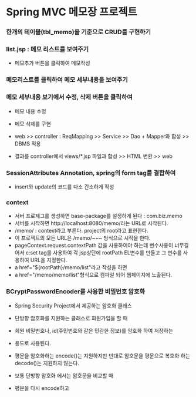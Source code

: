# Spring MVC 메모장 프로젝트

### 한개의 테이블(tbl_memo)을 기준으로 CRUD를 구현하기
### list.jsp : 메모 리스트를 보여주기
* 메모추가 버튼을 클릭하여 메모작성

### 메모리스트를 클릭하여 메모 세부내용을 보여주기
### 메모 세부내용 보기에서 수정, 삭제 버튼을 클릭하여
* 메모 내용 수정
* 메모 삭제를 구현

* web >> controller : ReqMapping >> Service >> Dao + Mapper와 합성 >>
  DBMS 적용
* 결과를 controller에서 views/*.jsp 파일과 합성 >> HTML 변환 >> web

### SessionAttributes Annotation, spring의 form tag를 결합하여
* insert와 update의 코드를 다소 간소하게 작성

### context
* 서버 프로제그를 생성하면 base-package를 설정하게 된다 : com.biz.memo
* 서버를 시작하면 http://localhost:8080/memo/라는 URL로 시작된다.
* /memo/ : context라고 부른다. project의 root라고 표현한다.
* 이 프로젝트의 모든 URL은 /memo/~~~ 방식으로 시작을 한다.
* pageContext.request.contextPath 값을 사용하여야 하는데 변수사용이 너무길어서
	c:set tag를 사용하여 각 jsp상단에 rootPath EL변수를 만들고
	그 변수를 사용하여 URL을 지정한다.
* a href="${rootPath}/memo/list"라고 작성을 하면
* a href="/memo/memo/list"형식으로 컴파일 되어 웹페이지에 노출된다.

### BCryptPasswordEncoder를 사용한 비밀번호 암호화

* Spring Security Project에서 제공하는 암호화 클래스
* 단방향 암호화를 지원하는 클래스로 회원가입을 할 때
* 회원 비밀번호나, id(주민번호와 같은 민감한 정보)를 암호화 하여 저장하는
* 용도로 사용된다.

* 평문을 암호화하는 encode()는 지원하지만 반대로 암호문을 평문으로 
  복호화 하는 decode()는 지원하지 않는다.
* 보통 단방향 암호화 에서는 암호문을 비교할 때
* 평문을 다시 encode하고  